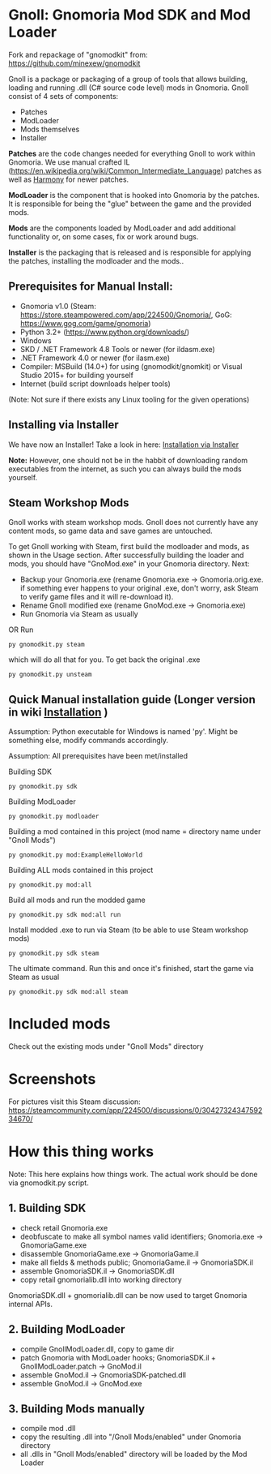 # Gnoll: Gnomoria Mod SDK and Mod Loader

Fork and repackage of "gnomodkit" from: https://github.com/minexew/gnomodkit

Gnoll is a package or packaging of a group of tools that allows building, loading and running .dll (C# source code level) mods in Gnomoria. Gnoll consist of 4 sets of components:
- Patches
- ModLoader
- Mods themselves
- Installer

**Patches** are the code changes needed for everything Gnoll to work within Gnomoria. We use manual crafted IL (https://en.wikipedia.org/wiki/Common_Intermediate_Language) patches as well as [Harmony](https://github.com/pardeike/Harmony) for newer patches. 

**ModLoader** is the component that is hooked into Gnomoria by the patches. It is responsible for being the "glue" between the game and the provided mods.

**Mods** are the components loaded by ModLoader and add additional functionality or, on some cases, fix or work around bugs.

**Installer** is the packaging that is released and is responsible for applying the patches, installing the modloader and the mods..

## Prerequisites for Manual Install:

  - Gnomoria v1.0 (Steam: https://store.steampowered.com/app/224500/Gnomoria/, GoG: https://www.gog.com/game/gnomoria)
  - Python 3.2+ (https://www.python.org/downloads/) 
  - Windows
  - SKD / .NET Framework 4.8 Tools or newer (for ildasm.exe) 
  - .NET Framework 4.0 or newer (for ilasm.exe)
  - Compiler: MSBuild (14.0+) for using (gnomodkit/gnomkit) or Visual Studio 2015+ for building yourself
  - Internet (build script downloads helper tools)
  
  (Note: Not sure if there exists any Linux tooling for the given operations)

## Installing via Installer
We have now an Installer! Take a look in here: [Installation via Installer](../../wiki/Installation-via-the-Installer)

**Note:** However, one should not be in the habbit of downloading random executables from the internet, as such you can always build the mods yourself.

## Steam Workshop Mods

Gnoll works with steam workshop mods. 
Gnoll does not currently have any content mods, so game data and save games are untouched.

To get Gnoll working with Steam, first build the modloader and mods, as shown in the Usage section. After successfully building the loader and mods, you should have "GnoMod.exe" in your Gnomoria directory. Next:
* Backup your Gnomoria.exe (rename Gnomoria.exe -> Gnomoria.orig.exe. if something ever happens to your original .exe, don't worry, ask Steam to verify game files and it will re-download it). 
* Rename Gnoll modified exe (rename GnoMod.exe -> Gnomoria.exe)
* Run Gnomoria via Steam as usually

OR Run
```
py gnomodkit.py steam
```
which will do all that for you. To get back the original .exe
```
py gnomodkit.py unsteam
```

## Quick Manual installation guide (Longer version in wiki [Installation](../../wiki/Manual-Installation) )
Assumption: Python executable for Windows is named 'py'. Might be something else, modify commands accordingly.

Assumption: All prerequisites have been met/installed

Building SDK
```
py gnomodkit.py sdk
```
Building ModLoader
```
py gnomodkit.py modloader
```
Building a mod contained in this project (mod name = directory name under "Gnoll Mods")
```
py gnomodkit.py mod:ExampleHelloWorld
```
Building ALL mods contained in this project
```
py gnomodkit.py mod:all
```
Build all mods and run the modded game
```
py gnomodkit.py sdk mod:all run
```
Install modded .exe to run via Steam (to be able to use Steam workshop mods)
```
py gnomodkit.py sdk steam
```
The ultimate command. Run this and once it's finished, start the game via Steam as usual
```
py gnomodkit.py sdk mod:all steam
```

# Included mods

Check out the existing mods under "Gnoll Mods" directory

# Screenshots

For pictures visit this Steam discussion:
https://steamcommunity.com/app/224500/discussions/0/3042732434759234670/

# How this thing works

Note: This here explains how things work. The actual work should be done via gnomodkit.py script.

## 1. Building SDK

- check retail Gnomoria.exe
- deobfuscate to make all symbol names valid identifiers; Gnomoria.exe -> GnomoriaGame.exe
- disassemble GnomoriaGame.exe -> GnomoriaGame.il
- make all fields & methods public; GnomoriaGame.il -> GnomoriaSDK.il
- assemble GnomoriaSDK.il -> GnomoriaSDK.dll
- copy retail gnomorialib.dll into working directory

GnomoriaSDK.dll + gnomorialib.dll can be now used to target Gnomoria internal APIs.

## 2. Building ModLoader

- compile GnollModLoader.dll, copy to game dir
- patch Gnomoria with ModLoader hooks; GnomoriaSDK.il + GnollModLoader.patch -> GnoMod.il
- assemble GnoMod.il -> GnomoriaSDK-patched.dll
- assemble GnoMod.il -> GnoMod.exe

## 3. Building Mods manually
- compile mod .dll
- copy the resulting .dll into "/Gnoll Mods/enabled" under Gnomoria directory 
- all .dlls in "Gnoll Mods/enabled" directory will be loaded by the Mod Loader
